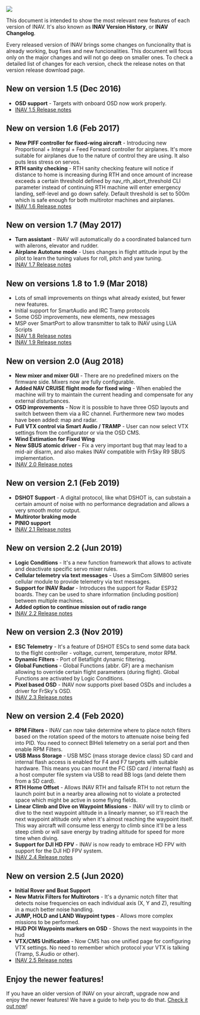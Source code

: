 ![](http://static.rcgroups.net/forums/attachments/6/1/0/3/7/6/a9088858-102-inav.png)

This document is intended to show the most relevant new features of each version of INAV.
It's also known as **INAV Version History**, or **INAV Changelog**.

Every released version of INAV brings some changes on funcionality that is already working, bug fixes and new funcionalities. This document will focus only on the major changes and will not go deep on smaller ones. To check a detailed list of changes for each version, check the release notes on that version release download page.

## New on version 1.5 (Dec 2016)
* **OSD support** - Targets with onboard OSD now work properly.
* [INAV 1.5 Release notes](/iNavFlight/inav/releases/tag/1.5)

## New on version 1.6 (Feb 2017)
* **New PIFF controller for fixed-wing aircraft** - Introducing new Proportional + Integral + Feed Forward controller for airplanes. It's more suitable for airplanes due to the nature of control they are using. It also puts less stress on servos.
* **RTH sanity checking** - RTH sanity checking feature will notice if distance to home is increasing during RTH and once amount of increase exceeds a certain threshold defined by nav_rth_abort_threshold CLI parameter instead of continuing RTH machine will enter emergency landing, self-level and go down safely. Default threshold is set to 500m which is safe enough for both multirotor machines and airplanes.
* [INAV 1.6 Release notes](/iNavFlight/inav/releases/tag/1.6)

## New on version 1.7 (May 2017)
* **Turn assistant** - INAV will automatically do a coordinated balanced turn with ailerons, elevator and rudder.
* **Airplane Autotune mode** - Uses changes in flight attitude input by the pilot to learn the tuning values for roll, pitch and yaw tuning.
* [INAV 1.7 Release notes](/iNavFlight/inav/releases/tag/1.7.0)

## New on versions 1.8 to 1.9 (Mar 2018)
* Lots of small improvements on things what already existed, but fewer new features.
* Initial support for SmartAudio and IRC Tramp protocols
* Some OSD improvements, new elements, new messages
* MSP over SmartPort to allow transmitter to talk to INAV using LUA Scripts
* [INAV 1.8 Release notes](/iNavFlight/inav/releases/tag/1.8)
* [INAV 1.9 Release notes](/iNavFlight/inav/releases/tag/1.9.0)

## New on version 2.0 (Aug 2018)
* **New mixer and mixer GUI** - There are no predefined mixers on the firmware side. Mixers now are fully configurable.
* **Added NAV CRUISE flight mode for fixed wing** - When enabled the machine will try to maintain the current heading and compensate for any external disturbances.
* **OSD improvements** - Now it is possible to have three OSD layouts and switch between them via a RC channel. Furthermore new two modes have been added: map and radar.
* **Full VTX control via Smart Audio / TRAMP** - User can now select VTX settings from the configurator or via the OSD CMS. 
* **Wind Estimation for Fixed Wing**
* **New SBUS atomic driver** - Fix a very important bug that may lead to a mid-air disarm, and also makes INAV compatible with FrSky R9 SBUS implementation.
* [INAV 2.0 Release notes](/iNavFlight/inav/wiki/2.0.0-Release-Notes)

## New on version 2.1 (Feb 2019)
* **DSHOT Support** - A digital protocol, like what DSHOT is, can substain a certain amount of noise with no performance degradation and allows a very smooth motor output.
* **Multirotor braking mode**
* **PINIO support**
* [INAV 2.1 Release notes](/iNavFlight/inav/wiki/2.1.0-Release-Notes)

## New on version 2.2 (Jun 2019)
* **Logic Conditions** - It's a new function framework that allows to activate and deactivate specific servo mixer rules.
* **Cellular telemetry via text messages** - Uses a SimCom SIM800 series cellular module to provide telemetry via text messages.
* **Support for INAV Radar** - Introduces the support for Radar ESP32 boards. They can be used to share information (including position) between multiple machines.
* **Added option to continue mission out of radio range**
* [INAV 2.2 Release notes](/iNavFlight/inav/wiki/2.2.0-Release-Notes)

## New on version 2.3 (Nov 2019)
* **ESC Telemetry** - It's a feature of DSHOT ESCs to send some data back to the flight controller - voltage, current, temperature, motor RPM.
* **Dynamic Filters** - Port of Betaflight dynamic filtering.
* **Global Functions** - Global Functions (abbr. GF) are a mechanism allowing to override certain flight parameters (during flight). Global Functions are activated by Logic Conditions.
* **Pixel based OSD** - INAV now supports pixel based OSDs and includes a driver for FrSky's OSD.
* [INAV 2.3 Release notes](/iNavFlight/inav/wiki/2.3.0-Release-Notes)

## New on version 2.4 (Feb 2020)

* **RPM Filters** - INAV can now take determine where to place notch filters based on the rotation speed of the motors to attenuate noise being fed into PID. You need to connect BlHeli telemetry on a serial port and then enable RPM Filters.
* **USB Mass Storage** - USB MSC (mass storage device class) SD card and internal flash access is enabled for F4 and F7 targets with suitable hardware. This means you can mount the FC (SD card / internal flash) as a host computer file system via USB to read BB logs (and delete them from a SD card).
* **RTH Home Offset** - Allows INAV RTH and failsafe RTH to not return the launch point but in a nearby area allowing not to violate a protected space which might be active in some flying fields.
* **Linear Climb and Dive on Waypoint Missions** - INAV will try to climb or dive to the next waypoint altitude in a linearly manner, so it'll reach the next waypoint altitude only when it's almost reaching the waypoint itself. This way aircraft will consume less energy to climb since it'll be a less steep climb or will save energy by trading altitude for speed for more time when diving.
* **Support for DJI HD FPV** - INAV is now ready to embrace HD FPV with support for the DJI HD FPV system.
* [INAV 2.4 Release notes](/iNavFlight/inav/wiki/2.4.0-Release-Notes)

## New on version 2.5 (Jun 2020)
* **Initial Rover and Boat Support**
* **New Matrix Filters for Multirotors** - It's a dynamic notch filter that detects noise frequencies on each individual axis (X, Y and Z), resulting in a much better noise handling.
* **JUMP, HOLD and LAND Waypoint types** - Allows more complex missions to be performed.
* **HUD POI Waypoints markers on OSD** - Shows the next waypoints in the hud
* **VTX/CMS Unification** - Now CMS has one unified page for configuring VTX settings. No need to remember which protocol your VTX is talking (Tramp, S.Audio or other).
* [INAV 2.5 Release notes](/iNavFlight/inav/wiki/2.5.0-Release-Notes)

## Enjoy the newer features!

If you have an older version of INAV on your aircraft, upgrade now and enjoy the newer features! We have a guide to help you to do that. [Check it out now](/iNavFlight/inav/wiki/Upgrading-from-an-older-version-of-INAV-to-the-current-version)!